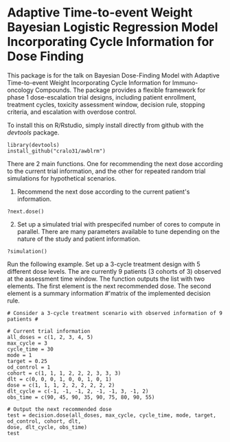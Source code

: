 # Adaptive Time-to-event Weight Bayesian Logistic Regression Model Incorporating Cycle Information for Dose Finding 

This package is for the talk on Bayesian Dose-Finding Model with Adaptive Time-to-event Weight
Incorporating Cycle Information for Immuno-oncology Compounds. The package provides a flexible framework for phase 1 dose-escalation trial designs, including patient enrollment, treatment cycles, toxicity assessment window, decision rule, stopping criteria, and escalation with overdose control. 

To install this on R/Rstudio, simply install directly from github with the _devtools_ package.
```{r}
library(devtools)
install_github("cralo31/awblrm")
```
There are 2 main functions. One for recommending the next dose according to the current trial information, and the other for repeated random trial simulations for hypothetical scenarios.

1. Recommend the next dose according to the current patient's information. 
```{r}
?next.dose()
```

2. Set up a simulated trial with prespecifed number of cores to compute in parallel. There are many parameters available to tune depending on the nature of the study and patient information. 
```{r}
?simulation()
```

Run the following example. Set up a 3-cycle treatment design with 5 different dose levels. The are currently 9 patients (3 cohorts of 3) observed at the assessment time window. The function outputs the list with two elements. The first element is the next recommended dose. The second element is a summary information
#'matrix of the implemented decision rule.
```{r}
# Consider a 3-cycle treatment scenario with observed information of 9 patients #

# Current trial information
all_doses = c(1, 2, 3, 4, 5)
max_cycle = 3
cycle_time = 30
mode = 1
target = 0.25
od_control = 1
cohort = c(1, 1, 1, 2, 2, 2, 3, 3, 3)
dlt = c(0, 0, 0, 1, 0, 0, 1, 0, 1)
dose = c(1, 1, 1, 2, 2, 2, 2, 2, 2)
dlt_cycle = c(-1, -1, -1, 2, -1, -1, 3, -1, 2)
obs_time = c(90, 45, 90, 35, 90, 75, 80, 90, 55)

# Output the next recommended dose
test = decision.dose(all_doses, max_cycle, cycle_time, mode, target, od_control, cohort, dlt,
dose, dlt_cycle, obs_time)
test
```
